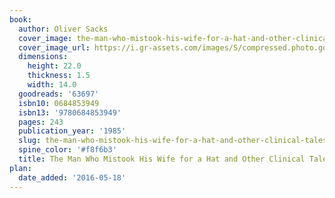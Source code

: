 ```yaml
---
book:
  author: Oliver Sacks
  cover_image: the-man-who-mistook-his-wife-for-a-hat-and-other-clinical-tales.jpg
  cover_image_url: https://i.gr-assets.com/images/S/compressed.photo.goodreads.com/books/1447047702l/63697._SX98_.jpg
  dimensions:
    height: 22.0
    thickness: 1.5
    width: 14.0
  goodreads: '63697'
  isbn10: 0684853949
  isbn13: '9780684853949'
  pages: 243
  publication_year: '1985'
  slug: the-man-who-mistook-his-wife-for-a-hat-and-other-clinical-tales
  spine_color: '#f8f6b3'
  title: The Man Who Mistook His Wife for a Hat and Other Clinical Tales
plan:
  date_added: '2016-05-18'
---
```

